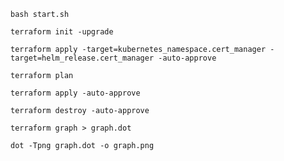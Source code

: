 ```shell
bash start.sh
```

```shell
terraform init -upgrade
```

```shell
terraform apply -target=kubernetes_namespace.cert_manager -target=helm_release.cert_manager -auto-approve
```

```shell
terraform plan
```

```shell
terraform apply -auto-approve
```

```shell
terraform destroy -auto-approve
```

```shell
terraform graph > graph.dot
```

```shell
dot -Tpng graph.dot -o graph.png
```

